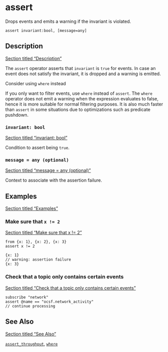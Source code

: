 # assert

Drops events and emits a warning if the invariant is violated.

```tql
assert invariant:bool, [message=any]
```

## Description

[Section titled “Description”](#description)

The `assert` operator asserts that `invariant` is `true` for events. In case an event does not satisfy the invariant, it is dropped and a warning is emitted.

Consider using `where` instead

If you only want to filter events, use `where` instead of `assert`. The `where` operator does not emit a warning when the expression evaluates to false, hence it is more suitable for normal filtering purposes. It is also much faster than `assert` in some situations due to optimizations such as predicate pushdown.

### `invariant: bool`

[Section titled “invariant: bool”](#invariant-bool)

Condition to assert being `true`.

### `message = any (optional)`

[Section titled “message = any (optional)”](#message--any-optional)

Context to associate with the assertion failure.

## Examples

[Section titled “Examples”](#examples)

### Make sure that `x != 2`

[Section titled “Make sure that x != 2”](#make-sure-that-x--2)

```tql
from {x: 1}, {x: 2}, {x: 3}
assert x != 2
```

```tql
{x: 1}
// warning: assertion failure
{x: 3}
```

### Check that a topic only contains certain events

[Section titled “Check that a topic only contains certain events”](#check-that-a-topic-only-contains-certain-events)

```tql
subscribe "network"
assert @name == "ocsf.network_activity"
// continue processing
```

## See Also

[Section titled “See Also”](#see-also)

[`assert_throughput`](/reference/operators/assert_throughput), [`where`](/reference/operators/where)